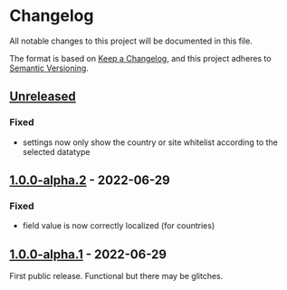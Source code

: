 # Changelog
All notable changes to this project will be documented in this file.

The format is based on [Keep a Changelog](https://keepachangelog.com/en/1.0.0/),
and this project adheres to [Semantic Versioning](https://semver.org/spec/v2.0.0.html).


## [Unreleased]
### Fixed
- settings now only show the country or site whitelist according to the selected
  datatype


## [1.0.0-alpha.2] - 2022-06-29
### Fixed
  - field value is now correctly localized (for countries)


## [1.0.0-alpha.1] - 2022-06-29
First public release. Functional but there may be glitches.


[Unreleased]: https://github.com/la-haute-societe/craft-locale-picker/compare/1.0.0-alpha.1...HEAD
[1.0.0-alpha.2]: https://github.com/la-haute-societe/craft-locale-picker/compare/1.0.0-alpha.1...1.0.0-alpha.2
[1.0.0-alpha.1]: https://github.com/la-haute-societe/craft-locale-picker/releases/tag/1.0.0-alpha.1
